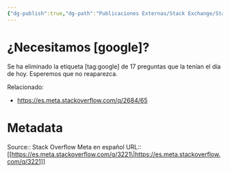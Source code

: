 ```yaml
---
{"dg-publish":true,"dg-path":"Publicaciones Externas/Stack Exchange/Stack Overflow en español/Stack Overflow en español Meta/es.meta.stackoverflow.com-3221.md","permalink":"/publicaciones-externas/stack-exchange/stack-overflow-en-espanol/stack-overflow-en-espanol-meta/es-meta-stackoverflow-com-3221/","title":"¿Necesitamos [google]?","hide":true,"noteIcon":"\"0\"","created":"2024-04-03T12:49:10.763-06:00","updated":"2024-04-05T16:44:02.472-06:00"}
---
```


# ¿Necesitamos [google]?

Se ha eliminado la etiqueta [tag:google] de 17 preguntas que la tenían el día de hoy. Esperemos que no reaparezca.

Relacionado:

- https://es.meta.stackoverflow.com/q/2684/65

# Metadata
Source:: Stack Overflow Meta en español
URL:: [[https://es.meta.stackoverflow.com/q/3221\|https://es.meta.stackoverflow.com/q/3221]]

